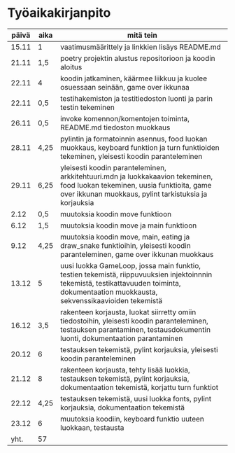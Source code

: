 # Työaikakirjanpito
 | **päivä** | **aika** | **mitä tein** 
 | --------- | -------- | ------------- 
 | 15.11 | 1 | vaatimusmäärittely ja linkkien lisäys README.md 
 | 21.11 | 1,5 | poetry projektin alustus repositorioon ja koodin aloitus
 | 22.11 | 4 | koodin jatkaminen, käärmee liikkuu ja kuolee osuessaan seinään, game over ikkunaa
 | 22.11 | 0,5 | testihakemiston ja testitiedoston luonti ja parin testin tekeminen
 | 26.11 | 0,5 | invoke komennon/komentojen toiminta, README.md tiedoston muokkaus
 | 28.11 | 4,25 | pylintin ja formatoinnin asennus, food luokan muokkaus, keyboard funktion ja turn funktioiden tekeminen, yleisesti koodin paranteleminen
 | 29.11 | 6,25 | yleisesti koodin paranteleminen, arkkitehtuuri.mdn ja luokkakaavion tekeminen, food luokan tekeminen, uusia funktioita, game over ikkunan muokkaus, pylint tarkistuksia ja korjauksia
 | 2.12 | 0,5 | muutoksia koodin move funktioon
 | 6.12 | 1,5 | muutoksia koodin move ja main funktioon
 | 9.12 | 4,25 | muutoksia koodin move, main, eating ja draw_snake funktioihin, yleisesti koodin paranteleminen, game over ikkunan muokkaus
 | 13.12 | 5 | uusi luokka GameLoop, jossa main funktio, testien tekemistä, riippuvuuksien injektoinnnin tekemistä, testikattavuuden toiminta, dokumentaation muokkausta, sekvenssikaavioiden tekemistä
 | 16.12 | 3,5 | rakenteen korjausta, luokat siirretty omiin tiedostoihin, yleisesti koodin paranteleminen, testauksen parantaminen, testausdokumentin luonti, dokumentaation parantaminen
 | 20.12 | 6 | testauksen tekemistä, pylint korjauksia, yleisesti koodin paranteleminen
 | 21.12 | 8 | rakenteen korjausta, tehty lisää luokkia, testauksen tekemistä, pylint korjauksia, dokumentaation tekemistä, korjattu turn funktiot
 | 22.12 | 4,25 | testauksen tekemistä, uusi luokka fonts, pylint korjauksia, dokumentaation tekemistä
 | 23.12 | 6 | muutoksia koodiin, keyboard funktio uuteen luokkaan, testausta
 | yht. | 57
